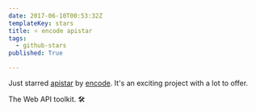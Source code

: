 ```yaml
---
date: 2017-06-10T00:53:32Z
templateKey: stars
title: ⭐ encode apistar
tags:
  - github-stars
published: True

---
```


Just starred [apistar](https://github.com/encode/apistar) by [encode](https://github.com/encode). It's an exciting project with a lot to offer.

The Web API toolkit. 🛠
